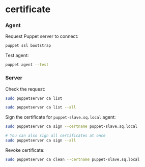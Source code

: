 # certificate

### Agent

Request Puppet server to connect:
```bash
puppet ssl bootstrap
```

Test agent:
```bash
puppet agent --test
```

### Server

Check the request:
```bash
sudo puppetserver ca list

sudo puppetserver ca list --all
```

Sign the certificate for `puppet-slave.sq.local` agent:
```bash
sudo puppetserver ca sign --certname puppet-slave.sq.local

# You can also sign all certificates at once
sudo puppetserver ca sign --all
```

Revoke certificate:
```bash
sudo puppetserver ca clean --certname puppet-slave.sq.local
```

